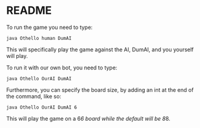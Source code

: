 # README

To run the game you need to type:

```shell
java Othello human DumAI
```

This will specifically play the game against the AI, DumAI, and you yourself will play.

To run it with our own bot, you need to type:

```shell
java Othello OurAI DumAI
```

Furthermore, you can specify the board size, by adding an int at the end of the command, like so:

```shell
java Othello OurAI DumAI 6
```

This will play the game on a 6*6 board while the default will be 8*8.
